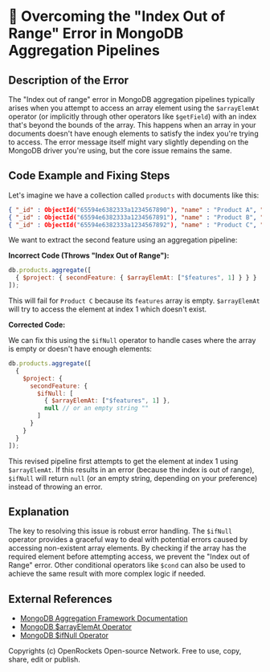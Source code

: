 # 🐞 Overcoming the "Index Out of Range" Error in MongoDB Aggregation Pipelines


## Description of the Error

The "Index out of range" error in MongoDB aggregation pipelines typically arises when you attempt to access an array element using the `$arrayElemAt` operator (or implicitly through other operators like `$getField`)  with an index that's beyond the bounds of the array. This happens when an array in your documents doesn't have enough elements to satisfy the index you're trying to access.  The error message itself might vary slightly depending on the MongoDB driver you're using, but the core issue remains the same.


## Code Example and Fixing Steps

Let's imagine we have a collection called `products` with documents like this:

```json
{ "_id" : ObjectId("65594e6382333a1234567890"), "name" : "Product A", "features" : ["Feature 1", "Feature 2"] }
{ "_id" : ObjectId("65594e6382333a1234567891"), "name" : "Product B", "features" : ["Feature X"] }
{ "_id" : ObjectId("65594e6382333a1234567892"), "name" : "Product C", "features" : [] } 
```

We want to extract the second feature using an aggregation pipeline:

**Incorrect Code (Throws "Index Out of Range"):**

```javascript
db.products.aggregate([
  { $project: { secondFeature: { $arrayElemAt: ["$features", 1] } } }
]);
```

This will fail for `Product C` because its `features` array is empty.  `$arrayElemAt` will try to access the element at index 1 which doesn't exist.

**Corrected Code:**

We can fix this using the `$ifNull` operator to handle cases where the array is empty or doesn't have enough elements:

```javascript
db.products.aggregate([
  {
    $project: {
      secondFeature: {
        $ifNull: [
          { $arrayElemAt: ["$features", 1] },
          null // or an empty string ""
        ]
      }
    }
  }
]);
```

This revised pipeline first attempts to get the element at index 1 using `$arrayElemAt`. If this results in an error (because the index is out of range), `$ifNull` will return `null` (or an empty string, depending on your preference) instead of throwing an error.


## Explanation

The key to resolving this issue is robust error handling.  The `$ifNull` operator provides a graceful way to deal with potential errors caused by accessing non-existent array elements.  By checking if the array has the required element before attempting access, we prevent the "Index out of Range" error. Other conditional operators like `$cond` can also be used to achieve the same result with more complex logic if needed.

## External References

* [MongoDB Aggregation Framework Documentation](https://www.mongodb.com/docs/manual/aggregation/)
* [MongoDB $arrayElemAt Operator](https://www.mongodb.com/docs/manual/reference/operator/aggregation/arrayElemAt/)
* [MongoDB $ifNull Operator](https://www.mongodb.com/docs/manual/reference/operator/aggregation/ifNull/)


Copyrights (c) OpenRockets Open-source Network. Free to use, copy, share, edit or publish.

